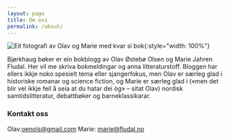 ```yaml
---
layout: page
title: Om oss
permalink: /about/
---
```

![Eit fotografi av Olav og Marie med kvar si bok](/images/Lesuli.png){:style="width: 100%"}

Bjørkhaug bøker er ein bokblogg av Olav Østebø Olsen og Marie Jahren Fludal. Her vil me skriva bokmeldingar og anna litteraturstoff. Bloggen har ellers ikkje noko spesielt tema eller sjangerfokus, men Olav er særleg glad i historiske romanar og science fiction, og Marie er særleg glad i («men det blir vel ikkje feil å seia at du hatar dei òg» – sitat Olav) nordisk samtidslitteratur, debattbøker og barneklassikarar. 

### Kontakt oss

Olav:[oenols@gmail.com](mailto:oenols@gmail.com)
Marie: [marie@fludal.no](mailto:marie@fludal.no)